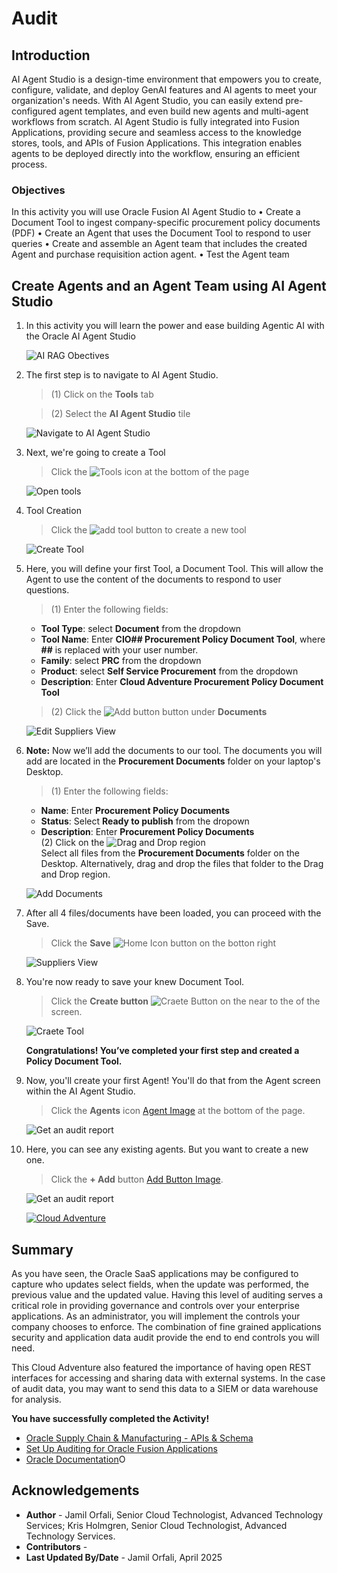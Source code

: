 # Audit

## Introduction

AI Agent Studio is a design-time environment that empowers you to create, configure, validate, and deploy GenAI features and AI agents to meet your organization's needs. With AI Agent Studio, you can easily extend pre-configured agent templates, and even build new agents and multi-agent workflows from scratch. AI Agent Studio is fully integrated into Fusion Applications, providing secure and seamless access to the knowledge stores, tools, and APIs of Fusion Applications. This integration enables agents to be deployed directly into the workflow, ensuring an efficient process.

### **Objectives**

In this activity you will use Oracle Fusion AI Agent Studio to
•	Create a Document Tool to ingest company-specific procurement policy documents (PDF) 
•	Create an Agent that uses the Document Tool to respond to user queries
•	Create and assemble an Agent team that includes the created Agent and purchase requisition action agent.
•	Test the Agent team 


## Create Agents and an Agent Team using AI Agent Studio

1. In this activity you will learn the power and ease building Agentic AI with the Oracle AI Agent Studio 

    ![AI RAG Obectives](images/extendwithairag.jpg)

2. The first step is to navigate to AI Agent Studio. 

    > (1) Click on the **Tools** tab

    > (2) Select the **AI Agent Studio** tile

    ![Navigate to AI Agent Studio](images/poaimage002.jpg)

3. Next, we're going to create a Tool

    > Click the ![Tools](images/tools.jpg) icon at the bottom of the page

    ![Open tools](images/poaimage003.jpg)


4. Tool Creation

    > Click the ![add tool](images/plusadd.jpg) button to create a new tool

    ![Create Tool](images/poaimage004.jpg)

5. Here, you will define your first Tool, a Document Tool.  This will allow the Agent to use the content of the documents to respond to user questions.

    > (1) Enter the following fields:
      - **Tool Type**: select **Document** from the dropdown<br>
      - **Tool Name**: Enter **CIO## Procurement Policy Document Tool**, where **##** is replaced with your user number.<br>
      - **Family**: select **PRC** from the dropdown<br>
      - **Product**: select **Self Service Procurement** from the dropdown<br>
      - **Description**: Enter **Cloud Adventure Procurement Policy Document Tool** <br>

    > (2) Click the ![Add button](images/addw.jpg) button under **Documents**
    
    ![Edit Suppliers View](images/poaimage005.jpg)


6. **Note:** Now we’ll add the documents to our tool.  The documents you will add are located in the **Procurement Documents** folder on your laptop's Desktop.

    > (1) Enter the following fields:
      - **Name**: Enter **Procurement Policy Documents** <br>
      - **Status**: Select **Ready to publish** from the dropown<br>
      - **Description**: Enter **Procurement Policy Documents**<br>
    (2) Click on the ![Drag and Drop](images/dandd.jpg) region <br>
    Select all files from the **Procurement Documents** folder on the Desktop. Alternatively, drag and drop the files that folder to the Drag and Drop region.

    ![Add Documents](images/poaimage006.jpg)

7. After all 4 files/documents have been loaded, you can proceed with the Save.

    > Click the **Save** ![Home Icon](images/save.jpg) button on the botton right

    ![Suppliers View](images/poaimage007.jpg)

8. You're now ready to save your knew Document Tool.

    > Click the **Create button** ![Craete Button](images/createw.jpg)  on the near to the of the screen.

    ![Craete Tool](images/poaimage008.jpg)

    **Congratulations!  You’ve completed your first step and created a Policy Document Tool.**

    
9. Now, you'll create your first Agent!  You'll do that from the Agent screen within the AI Agent Studio.

    > Click the  **Agents** icon [Agent Image](images/agenticon.jpg) at the bottom of the page.

    ![Get an audit report](images/poaimage009.jpg)


10. Here, you can see any existing agents.  But you want to create a new one.

    > Click the  **+ Add** button [Add Button Image](images/addw.jpg).

    ![Get an audit report](images/poaimage010.jpg)









    [![Cloud Adventure](images/cloud-adventure-checkpoint-image.png)](https://apex.oracle.com/pls/apex/f?p=159406:LOGIN_TEAM:::::CC:CIOADVENTURE)






## Summary

As you have seen, the Oracle SaaS applications may be configured to capture who updates select fields, when the update was performed, the previous value and the updated value. Having this level of auditing serves a critical role in providing governance and controls over your enterprise applications. As an administrator, you will implement the controls your company chooses to enforce. The combination of fine grained applications security and application data audit provide the end to end controls you will need.

This Cloud Adventure also featured the importance of having open REST interfaces for accessing and sharing data with external systems. In the case of audit data, you may want to send this data to a SIEM or data warehouse for analysis.

**You have successfully completed the Activity!**

* [Oracle Supply Chain & Manufacturing - APIs & Schema](https://docs.oracle.com/en/cloud/saas/supply-chain-and-manufacturing/24b/api.html)
* [Set Up Auditing for Oracle Fusion Applications](https://docs.oracle.com/en/cloud/saas/applications-common/24d/facia/set-up-auditing-for-oracle-fusion-applications.html)
* [Oracle Documentation](http://docs.oracle.com)O

## Acknowledgements
* **Author** - Jamil Orfali, Senior Cloud Technologist, Advanced Technology Services; Kris Holmgren, Senior Cloud Technologist, Advanced Technology Services.
* **Contributors** -
* **Last Updated By/Date** - Jamil Orfali, April 2025
